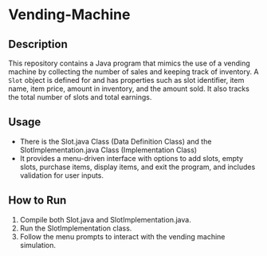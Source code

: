 # Vending-Machine

## Description
This repository contains a Java program that mimics the use of a vending machine by collecting the number of sales and keeping track of inventory. A `Slot` object is defined for and has properties such as slot identifier, item name, item price, amount in inventory, and the amount sold. It also tracks the total number of slots and total earnings. 

## Usage
* There is the Slot.java Class (Data Definition Class) and the SlotImplementation.java Class (Implementation Class)
* It provides a menu-driven interface with options to add slots, empty slots, purchase items, display items, and exit the program, and includes validation for user inputs.

## How to Run
1. Compile both Slot.java and SlotImplementation.java.
2. Run the SlotImplementation class.
3. Follow the menu prompts to interact with the vending machine simulation.
